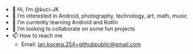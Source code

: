 - 👋 Hi, I’m @kuci-JK
- 👀 I’m interested in Android, photography, technology, art, math, music
- 🌱 I’m currently learning Android and Kotlin
- 💞️ I’m looking to collaborate on some fun projects
- 📫 How to reach me 
  - Email: <a href="mailto:jan.kucera.254+githubpublic@gmail.com">jan.kucera.254+githubpublic@gmail.com</a>

<!---
kuci-JK/kuci-JK is a ✨ special ✨ repository because its `README.md` (this file) appears on your GitHub profile.
You can click the Preview link to take a look at your changes.
--->

